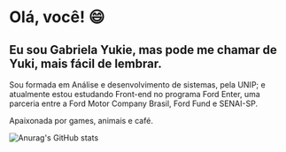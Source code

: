   <link rel="stylesheet" href="https://cdn.jsdelivr.net/gh/devicons/devicon@v2.15.1/devicon.min.css">
  
          

# Olá, você! 😄


## Eu sou Gabriela Yukie, mas pode me chamar de Yuki, mais fácil de lembrar.

Sou formada em Análise e desenvolvimento de sistemas, pela UNIP; e atualmente estou estudando Front-end no programa Ford Enter, uma parceria entre a Ford Motor Company Brasil, Ford Fund e SENAI-SP.

Apaixonada por games, animais e café.


![Anurag's GitHub stats](https://github-readme-stats.vercel.app/api?username=yukiecanatto&show_icons=true&theme=radical)




          
